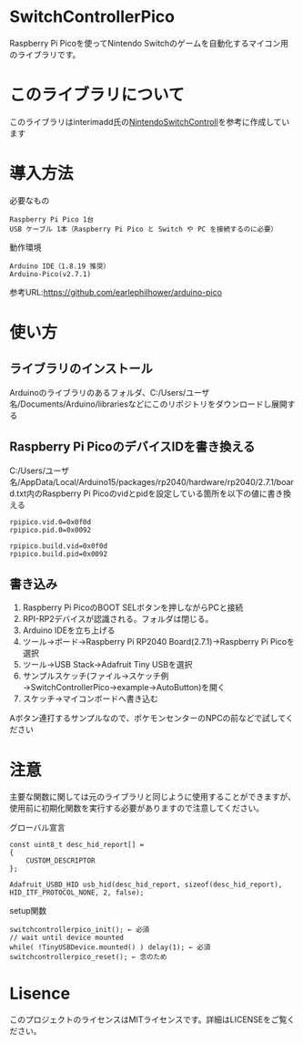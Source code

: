 # SwitchControllerPico

Raspberry Pi Picoを使ってNintendo Switchのゲームを自動化するマイコン用のライブラリです。

# このライブラリについて

このライブラリはinterimadd氏の[NintendoSwitchControll](https://github.com/interimadd/NintendoSwitchControll)を参考に作成しています

# 導入方法

必要なもの

    Raspberry Pi Pico 1台
    USB ケーブル 1本（Raspberry Pi Pico と Switch や PC を接続するのに必要）

動作環境

    Arduino IDE（1.8.19 推奨）
    Arduino-Pico(v2.7.1)

参考URL:https://github.com/earlephilhower/arduino-pico

# 使い方

## ライブラリのインストール

Arduinoのライブラリのあるフォルダ、C:/Users/ユーザ名/Documents/Arduino/librariesなどにこのリポジトリをダウンロードし展開する

## Raspberry Pi PicoのデバイスIDを書き換える

C:/Users/ユーザ名/AppData/Local/Arduino15/packages/rp2040/hardware/rp2040/2.7.1/board.txt内のRaspberry Pi Picoのvidとpidを設定している箇所を以下の値に書き換える

    rpipico.vid.0=0x0f0d
    rpipico.pid.0=0x0092

    rpipico.build.vid=0x0f0d
    rpipico.build.pid=0x0092

## 書き込み

1. Raspberry Pi PicoのBOOT SELボタンを押しながらPCと接続
2. RPI-RP2デバイスが認識される。フォルダは閉じる。
2. Arduino IDEを立ち上げる
3. ツール→ボード→Raspberry Pi RP2040 Board(2.7.1)→Raspberry Pi Picoを選択
4. ツール→USB Stack→Adafruit Tiny USBを選択
5. サンプルスケッチ(ファイル→スケッチ例→SwitchControllerPico→example→AutoButton)を開く
6. スケッチ→マイコンボードへ書き込む

Aボタン連打するサンプルなので、ポケモンセンターのNPCの前などで試してください

# 注意

主要な関数に関しては元のライブラリと同じように使用することができますが、使用前に初期化関数を実行する必要がありますので注意してください。

グローバル宣言

    const uint8_t desc_hid_report[] =
    {
        CUSTOM_DESCRIPTOR
    };

    Adafruit_USBD_HID usb_hid(desc_hid_report, sizeof(desc_hid_report), HID_ITF_PROTOCOL_NONE, 2, false);

setup関数

    switchcontrollerpico_init(); ← 必須
    // wait until device mounted
    while( !TinyUSBDevice.mounted() ) delay(1); ← 必須
    switchcontrollerpico_reset(); ← 念のため

# Lisence

このプロジェクトのライセンスはMITライセンスです。詳細はLICENSEをご覧ください。
